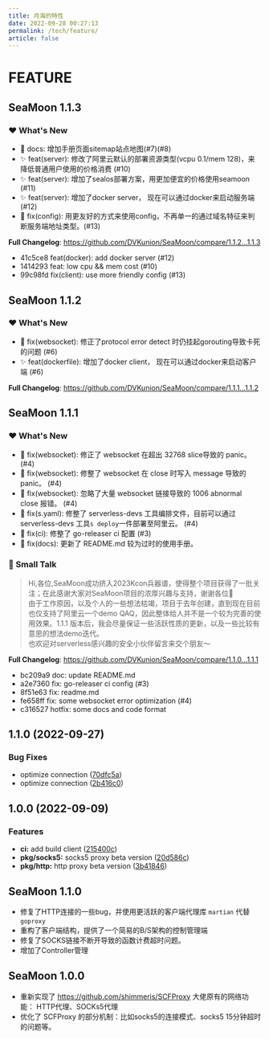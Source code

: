 ```yaml
---
title: 月海的特性
date: 2022-09-28 00:27:13
permalink: /tech/feature/
article: false
---
```


# FEATURE

## SeaMoon 1.1.3

### ❤️ What's New

* 📝 docs: 增加手册页面sitemap站点地图(#7)(#8)
* ✨ feat(server): 修改了阿里云默认的部署资源类型(vcpu 0.1/mem 128)，来降低普通用户使用的价格消费 (#10)
* ✨ feat(server): 增加了sealos部署方案，用更加便宜的价格使用seamoon (#11)
* ✨ feat(server): 增加了docker server， 现在可以通过docker来启动服务端  (#12)
* 🔧 fix(config): 用更友好的方式来使用config，不再单一的通过域名特征来判断服务端地址类型。(#13)

**Full Changelog**: https://github.com/DVKunion/SeaMoon/compare/1.1.2...1.1.3

* 41c5ce8 feat(docker): add docker server (#12)
* 1414293 feat: low cpu && mem cost (#10)
* 99c98fd fix(client): use more friendly config (#13)

## SeaMoon 1.1.2

### ❤️ What's New

* 🔧 fix(websocket): 修正了protocol error detect 时仍挂起gorouting导致卡死的问题 (#6)
* ✨ feat(dockerfile): 增加了docker client， 现在可以通过docker来启动客户端  (#6)

**Full Changelog**: https://github.com/DVKunion/SeaMoon/compare/1.1.1...1.1.2

## SeaMoon 1.1.1

### ❤️ What's New

* 🔧 fix(websocket): 修正了 websocket 在超出 32768 slice导致的 panic。 (#4)
* 🔧 fix(websocket): 修整了 websocket 在 close 时写入 message 导致的 panic。 (#4)
* 🔧 fix(websocket): 忽略了大量 websocket 链接导致的 1006 abnormal close 报错。 (#4)
* 🔧 fix(s.yaml): 修整了 serverless-devs 工具编排文件，目前可以通过 serverless-devs 工具`s deploy`一件部署至阿里云。 (#4)
* 🔧 fix(ci): 修整了 go-releaser ci 配置 (#3)
* 🔧 fix(docs): 更新了 README.md 较为过时的使用手册。

### 🌈 Small Talk

> Hi,各位,SeaMoon成功挤入2023Kcon兵器谱，使得整个项目获得了一批关注；在此感谢大家对SeaMoon项目的浓厚兴趣与支持，谢谢各位🙏    
> 由于工作原因，以及个人的一些想法枯竭，项目于去年创建，直到现在目前也仅支持了阿里云一个demo QAQ，因此整体给人并不是一个较为完善的使用效果。1.1.1 版本后，我会尽量保证一些活跃性质的更新，以及一些比较有意思的想法demo迭代。  
> 也欢迎对serverless感兴趣的安全小伙伴留言来交个朋友～

**Full Changelog**: https://github.com/DVKunion/SeaMoon/compare/1.1.0...1.1.1

* bc209a9 doc: update README.md
* a2e7360 fix: go-releaser ci config (#3)
* 8f51e63 fix: readme.md
* fe658ff fix: some websocket error optimization (#4)
* c316527 hotfix: some docs and code format

## 1.1.0 (2022-09-27)

### Bug Fixes

* optimize connection ([70dfc5a](https://github.com/DVKunion/SeaMoon/commit/70dfc5ad4d25fd5b529097183c873d87ec37f126))
* optimize connection ([2b416c0](https://github.com/DVKunion/SeaMoon/commit/2b416c0b106ad0a6a21aa3da838cf311061e9ef8))

## 1.0.0 (2022-09-09)

### Features

* **ci:** add build
  client ([215400c](https://github.com/DVKunion/SeaMoon/commit/215400cb7a3ae6c3f5f12df6828c8735156b810b))
* **pkg/socks5:** socks5 proxy beta
  version ([20d586c](https://github.com/DVKunion/SeaMoon/commit/20d586ce1ac36f143c1e340aa3bf9132e35af230))
* **pkg/http:** http proxy beta
  version ([3b41846](https://github.com/DVKunion/SeaMoon/commit/3b41846f75fe6d9510a9d040d76f97b35ce8c494))


## SeaMoon 1.1.0

+ 修复了HTTP连接的一些bug，并使用更活跃的客户端代理库 `martian` 代替 `goproxy`
+ 重构了客户端结构，提供了一个简易的B/S架构的控制管理端
+ 修复了SOCKS链接不断开导致的函数计费超时问题。
+ 增加了Controller管理

## SeaMoon 1.0.0

+ 重新实现了 https://github.com/shimmeris/SCFProxy 大佬原有的网络功能： HTTP代理、SOCKs5代理
+ 优化了 SCFProxy 的部分机制：比如socks5的连接模式、socks5 15分钟超时的问题等。